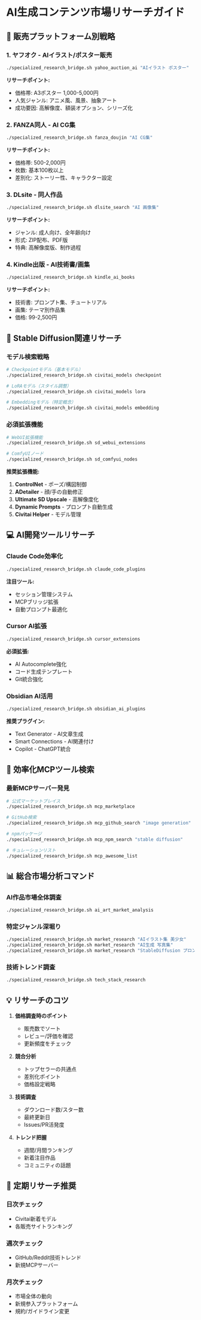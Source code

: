 # AI生成コンテンツ市場リサーチガイド

## 🎨 販売プラットフォーム別戦略

### 1. ヤフオク - AIイラスト/ポスター販売
```bash
./specialized_research_bridge.sh yahoo_auction_ai "AIイラスト ポスター"
```
**リサーチポイント:**
- 価格帯: A3ポスター 1,000-5,000円
- 人気ジャンル: アニメ風、風景、抽象アート
- 成功要因: 高解像度、額装オプション、シリーズ化

### 2. FANZA同人 - AI CG集
```bash
./specialized_research_bridge.sh fanza_doujin "AI CG集"
```
**リサーチポイント:**
- 価格帯: 500-2,000円
- 枚数: 基本100枚以上
- 差別化: ストーリー性、キャラクター設定

### 3. DLsite - 同人作品
```bash
./specialized_research_bridge.sh dlsite_search "AI 画像集"
```
**リサーチポイント:**
- ジャンル: 成人向け、全年齢向け
- 形式: ZIP配布、PDF版
- 特典: 高解像度版、制作過程

### 4. Kindle出版 - AI技術書/画集
```bash
./specialized_research_bridge.sh kindle_ai_books
```
**リサーチポイント:**
- 技術書: プロンプト集、チュートリアル
- 画集: テーマ別作品集
- 価格: 99-2,500円

## 🤖 Stable Diffusion関連リサーチ

### モデル検索戦略
```bash
# Checkpointモデル（基本モデル）
./specialized_research_bridge.sh civitai_models checkpoint

# LoRAモデル（スタイル調整）
./specialized_research_bridge.sh civitai_models lora

# Embeddingモデル（特定概念）
./specialized_research_bridge.sh civitai_models embedding
```

### 必須拡張機能
```bash
# WebUI拡張機能
./specialized_research_bridge.sh sd_webui_extensions

# ComfyUIノード
./specialized_research_bridge.sh sd_comfyui_nodes
```

**推奨拡張機能:**
1. **ControlNet** - ポーズ/構図制御
2. **ADetailer** - 顔/手の自動修正
3. **Ultimate SD Upscale** - 高解像度化
4. **Dynamic Prompts** - プロンプト自動生成
5. **Civitai Helper** - モデル管理

## 💻 AI開発ツールリサーチ

### Claude Code効率化
```bash
./specialized_research_bridge.sh claude_code_plugins
```
**注目ツール:**
- セッション管理システム
- MCPブリッジ拡張
- 自動プロンプト最適化

### Cursor AI拡張
```bash
./specialized_research_bridge.sh cursor_extensions
```
**必須拡張:**
- AI Autocomplete強化
- コード生成テンプレート
- Git統合強化

### Obsidian AI活用
```bash
./specialized_research_bridge.sh obsidian_ai_plugins
```
**推奨プラグイン:**
- Text Generator - AI文章生成
- Smart Connections - AI関連付け
- Copilot - ChatGPT統合

## 🚀 効率化MCPツール検索

### 最新MCPサーバー発見
```bash
# 公式マーケットプレイス
./specialized_research_bridge.sh mcp_marketplace

# GitHub検索
./specialized_research_bridge.sh mcp_github_search "image generation"

# npmパッケージ
./specialized_research_bridge.sh mcp_npm_search "stable diffusion"

# キュレーションリスト
./specialized_research_bridge.sh mcp_awesome_list
```

## 📊 総合市場分析コマンド

### AI作品市場全体調査
```bash
./specialized_research_bridge.sh ai_art_market_analysis
```

### 特定ジャンル深堀り
```bash
./specialized_research_bridge.sh market_research "AIイラスト集 美少女"
./specialized_research_bridge.sh market_research "AI生成 写真集"
./specialized_research_bridge.sh market_research "StableDiffusion プロンプト集"
```

### 技術トレンド調査
```bash
./specialized_research_bridge.sh tech_stack_research
```

## 💡 リサーチのコツ

1. **価格調査時のポイント**
   - 販売数でソート
   - レビュー/評価を確認
   - 更新頻度をチェック

2. **競合分析**
   - トップセラーの共通点
   - 差別化ポイント
   - 価格設定戦略

3. **技術調査**
   - ダウンロード数/スター数
   - 最終更新日
   - Issues/PR活発度

4. **トレンド把握**
   - 週間/月間ランキング
   - 新着注目作品
   - コミュニティの話題

## 🔄 定期リサーチ推奨

### 日次チェック
- Civitai新着モデル
- 各販売サイトランキング

### 週次チェック
- GitHub/Reddit技術トレンド
- 新規MCPサーバー

### 月次チェック
- 市場全体の動向
- 新規参入プラットフォーム
- 規約/ガイドライン変更